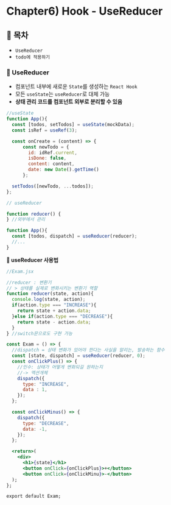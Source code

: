 # Chapter6) Hook - UseReducer 

## 🚀 목차

- `UseReducer`
- `todo에 적용하기`


### 📂 UseReducer
- 컴포넌트 내부에 새로운 `State`를 생성하는 `React Hook`
- 모든 `useState`는 `useReducer`로 대체 가능
- **상태 관리 코드를 컴포넌트 외부로 분리할 수 있음**
  
```jsx
//useState
function App(){
  const [todos, setTodos] = useState(mockData);
  const isRef = useRef(3);

  const onCreate = (content) => {
      const newTodo = {
        id: idRef.current,
        isDone: false,
        content: content,
        date: new Date().getTime()
      };

  setTodos([newTodo, ...todos]);
};
```
```jsx
// useReducer

function reducer() {
} //외부에서 관리 

function App(){
  const [todos, dispatch] = useReducer(reducer);
  //...
}
```
**📍 useReducer 사용법**

```jsx
//Exam.jsx

//reducer : 변환기
// > 상태를 실제로 변화시키는 변환기 역할
function reducer(state, action){
  console.log(state, action);
  if(action.type === "INCREASE"){
    return state + action.data;
  }else if(action.type === "DECREASE"){
    return state - action.data;
  }
} //switch문으로도 구현 가능

const Exam = () => {
  //dispatch = 상태 변화가 있어야 한다는 사실을 알리는, 발송하는 함수
  const [state, dispatch] = useReducer(reducer, 0);
  const onClickPlus() => {
    //인수: 상태가 어떻게 변화되길 원하는지
    //-> 액션개체
    dispatch({
      type: "INCREASE",
      data : 1,
    });
  };

  const onClickMinus() => {
    dispatch({
      type: "DECREASE",
      data: -1,
    });
  };

  <return>(
    <div>
      <h1>{state}</h1>
      <button onClick={onClickPlus}>+</button>
      <button onClick={onClickMinu}>-</button>
  );
};

export default Exam;
```



